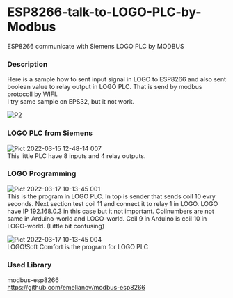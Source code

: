 # ESP8266-talk-to-LOGO-PLC-by-Modbus
ESP8266 communicate with Siemens LOGO PLC by MODBUS 
  
 ### Description  
 Here is a sample how to sent input signal in LOGO to ESP8266 and also sent boolean value to relay output in LOGO PLC. That is send by modbus protocoll by WIFI.  
  I try same sample on EPS32, but it not work.
  
  ![P2](https://user-images.githubusercontent.com/33222123/158785202-bf5052ea-0f37-49c7-bac1-4345cc040581.png)  

    
  ### LOGO PLC from Siemens  
  ![Pict 2022-03-15 12-48-14 007](https://user-images.githubusercontent.com/33222123/158779894-762ebea4-df29-4cb7-b21e-b003c357471c.jpg)  
This little PLC have 8 inputs and 4 relay outputs.  
    
### LOGO Programming  
![Pict 2022-03-17 10-13-45 001](https://user-images.githubusercontent.com/33222123/158780216-3f94da20-7d3e-4242-a830-c63c51adb4f1.jpg)  
This is the program in LOGO PLC. In top is sender that sends coil 10 evry seconds. Next section test coil 11 and connect it to relay 1 in LOGO.
LOGO have IP 192.168.0.3 in this case but it not important. Coilnumbers are not same in Arduino-world and LOGO-world. Coil 9 in Arduino is coil 10 in LOGO-world. (Little bit confusing)  

![Pict 2022-03-17 10-13-45 004](https://user-images.githubusercontent.com/33222123/158785687-c8f41781-ab36-4a94-8fc2-a26f8471da5d.jpg)  
LOGO!Soft Comfort is the program for LOGO PLC  


### Used Library  


modbus-esp8266  
https://github.com/emelianov/modbus-esp8266  
